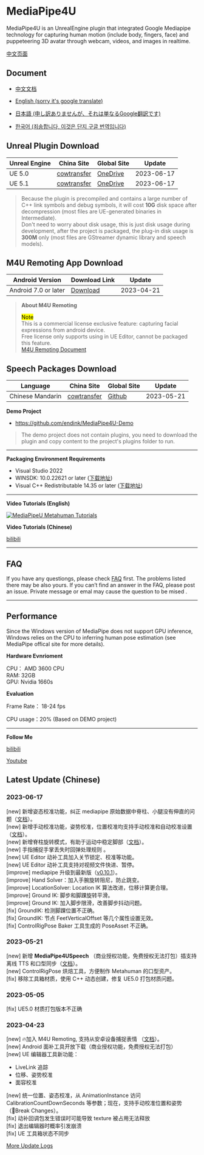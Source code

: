 # MediaPipe4U

MediaPipe4U is an UnrealEngine plugin that integrated Google Mediapipe technology for capturing human motion (include body, fingers, face) and puppeteering 3D avatar through webcam, videos, and images in realtime.

[中文页面](./README_CN.md)

## Document

- [中文文档](https://opensource.labijie.com/Mediapipe4u-plugin/)   

- [English (sorry it's google translate)](https://opensource-labijie-com.translate.goog/Mediapipe4u-plugin/?_x_tr_sch=http&_x_tr_sl=zh-CN&_x_tr_tl=en&_x_tr_hl=zh-CN&_x_tr_pto=wapp)

- [日本語 (申し訳ありませんが、それは単なるGoogle翻訳です)](https://opensource-labijie-com.translate.goog/Mediapipe4u-plugin/?_x_tr_sl=zh-CN&_x_tr_tl=ja&_x_tr_hl=zh-CN&_x_tr_pto=wapp)

- [한국어 (죄송합니다, 이것은 단지 구글 번역입니다)](https://opensource-labijie-com.translate.goog/Mediapipe4u-plugin/?_x_tr_sl=zh-CN&_x_tr_tl=ko&_x_tr_hl=zh-CN&_x_tr_pto=wapp)

## Unreal Plugin Download   

| Unreal Engine | China Site | Global Site | Update |
|---| --- | --- |----|
| UE 5.0 | [cowtransfer](https://cowtransfer.com/s/a406a8ab3e464d) | [OneDrive](https://1drv.ms/u/s!AkmROUeQfSBjznAWapabJgN_C6Cw?e=iLdcav) | 2023-06-17 |
| UE 5.1 | [cowtransfer](https://cowtransfer.com/s/343b0886647c49) | [OneDrive](https://1drv.ms/u/s!AkmROUeQfSBjzm9FpvXgGl8_Z3-L?e=ygkl8m) | 2023-06-17 |
  

  
> Because the plugin is precompiled and contains a large number of C++ link symbols and debug symbols, it will cost **10G** disk space after decompression (most files are UE-generated binaries in Intermediate).   
> Don't need to worry about disk usage, this is just disk usage during development, after the project is packaged, the plug-in disk usage is **300M** only (most files are GStreamer dynamic library and speech models).


## M4U Remoting App Download

| Android Version | Download Link | Update |
|---| --- | --- |
| Android 7.0 or later | [Download](https://github.com/endink/Mediapipe4u-plugin/releases/download/M4URemoting_20230421/M4URemoting_20230421.apk) | 2023-04-21 |


> **About M4U Remoting**   
>    
> <mark>Note</mark>    
> This is a commercial license exclusive feature: capturing facial expressions from android device.   
> Free license only supports using in UE Editor, cannot be packaged this feature.   
> [M4U Remoting Document](https://opensource.labijie.com/Mediapipe4u-plugin/features/m4u_remoting.html)
  
## Speech Packages Download

| Language | China Site | Global Site | Update |
|---| --- | --- | --- |
| Chinese Mandarin | [cowtransfer](https://cowtransfer.com/s/986250aed0314f) | [Github](https://github.com/endink/Mediapipe4u-plugin/releases/download/speech_model_Mandarin_20230521/speech_model_Mandarin_20230521.7z) | 2023-05-21 |


**Demo Project**   

- https://github.com/endink/MediaPipe4U-Demo  

> The demo project does not contain plugins, you need to download the plugin and copy content to the project's plugins folder to run.

---   


**Packaging Environment Requirements**   
- Visual Studio 2022   
- WINSDK: 10.0.22621 or later ([下载地址](https://developer.microsoft.com/zh-cn/windows/downloads/windows-sdk/))   
- Visual C++ Redistributable 14.35 or later  ([下载地址](https://learn.microsoft.com/en-us/cpp/windows/latest-supported-vc-redist))   

---


**Video Tutorials (English)**

[![MediaPipeU Metahuman Tutorials](https://res.cloudinary.com/marcomontalbano/image/upload/v1680609544/video_to_markdown/images/youtube--XLmKnG6UMzo-c05b58ac6eb4c4700831b2b3070cd403.jpg)](https://www.youtube.com/watch?v=XLmKnG6UMzo "MediaPipeU Metahuman Tutorials")

**Video Tutorials (Chinese)**

[bilibili](https://www.bilibili.com/video/BV1124y157hz/)

---   

## FAQ

If you have any questiongs, please check [FAQ](./faq) first. The problems listed there may be also yours. If you can’t find an answer in the FAQ, please post an issue. Private message or emal may cause the question to be mised .

---
## Performance

Since the Windows version of MediaPipe does not support GPU inference, Windows relies on the CPU to inferring human pose estimation (see MediaPipe offical site for more details).

**Hardware Evnrioment**

CPU： AMD 3600 CPU   
RAM: 32GB   
GPU: Nvidia 1660s


**Evaluation** 

Frame Rate： 18-24 fps 

CPU usage：20% (Based on DEMO project)  

---


**Follow Me**

[bilibili](https://space.bilibili.com/481665211)   

[Youtube](https://www.youtube.com/channel/UCiOTp6S7N3GX46_nLQ17CrA)   

## Latest Update (Chinese)

### 2023-06-17   
[new] 新增姿态校准功能，纠正 mediapipe 原始数据中脊柱、小腿没有伸直的问题（[文档](https://opensource.labijie.com/Mediapipe4u-plugin/mocap/advance/calibration.html)）。     
[new] 新增手动校准功能，姿势校准，位置校准均支持手动校准和自动校准设置（[文档](https://opensource.labijie.com/Mediapipe4u-plugin/mocap/advance/calibration.html)）。    
[new] 新增脊柱旋转模式，有助于运动中稳定脚部（[文档](https://opensource.labijie.com/Mediapipe4u-plugin/mocap/features/pose_solver.html)）。    
[new] 手指捕捉手掌丢失时回弹处理规则 。   
[new] UE Editor 动补工具加入关节锁定、校准等功能。   
[new] UE Editor 动补工具支持对视频文件快进、暂停。   
[improve] mediapipe 升级到最新版（[v0.10.1](https://github.com/google/mediapipe/releases/tag/v0.10.1)）。     
[improve] Hand Solver：加入手腕旋转阻尼，防止跳变。     
[improve] LocationSolver: Location IK 算法改进，位移计算更合理。     
[improve] Ground IK: 脚步和脚踝旋转平滑。     
[improve] Ground IK: 加入脚步限滑，改善脚步抖动问题。    
[fix] GroundIK: 检测脚踝位置不正确。     
[fix] GroundIK: 节点 FeetVerticalOffset 等几个属性设置无效。      
[fix] ControlRigPose Baker 工具生成的 PoseAsset 不正确。      

### 2023-05-21
[new] 新增 **MediaPipe4USpeech** （商业授权功能，免费授权无法打包）插支持离线 TTS 和口型同步（[文档](https://opensource.labijie.com/Mediapipe4u-plugin/speech/)）。   
[new] ControlRigPose 烘焙工具，方便制作 Metahuman 的口型资产。   
[fix] 移除工具箱材质，使用 C++ 动态创建，修复 UE5.0 打包材质问题。   

### 2023-05-05
[fix] UE5.0 材质打包版本不正确

### 2023-04-23   
[new] :fire:加入 M4U Remoting, 支持从安卓设备捕捉表情 （[文档](https://opensource.labijie.com/Mediapipe4u-plugin/features/m4u_remoting.html)）。   
[new] Android 面补工具开放下载（商业授权功能，免费授权无法打包）   
[new] UE 编辑器工具新功能：   
- LiveLink 追踪
- 位移、姿势校准
- 面容校准


[new] 统一位置、姿态校准，从 AnimationInstance 访问 CalibrationCountDownSeconds 等参数；现在，支持手动校准位置和姿势（:red_circle:Break Changes）。   
[fix] 动补回调包发生错误时可能导致 texture 被占用无法释放   
[fix] 退出编辑器时概率引发崩溃   
[fix] UE 工具箱状态不同步   
   
[More Update Logs](https://opensource.labijie.com/Mediapipe4u-plugin/update_logs/)


